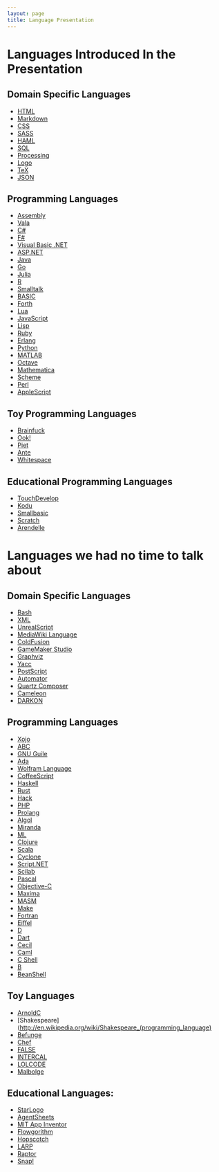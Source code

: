 ```yaml
---
layout: page
title: Language Presentation
---
```


# Languages Introduced In the Presentation

## Domain Specific Languages

- [HTML](http://en.wikipedia.org/wiki/HTML)
- [Markdown](http://daringfireball.net/projects/markdown/)
- [CSS](http://en.wikipedia.org/wiki/Cascading_Style_Sheets)
- [SASS](http://sass-lang.com)
- [HAML](http://haml.info)
- [SQL](http://en.wikipedia.org/wiki/SQL)
- [Processing](http://processing.org)
- [Logo](http://en.wikipedia.org/wiki/Logo_(programming_language))
- [TeX](http://en.wikipedia.org/wiki/TeX)
- [JSON](http://www.json.org)

## Programming Languages

- [Assembly](http://en.wikipedia.org/wiki/Assembly_language)
- [Vala](https://wiki.gnome.org/Projects/Vala)
- [C#](http://en.wikipedia.org/wiki/C_Sharp_(programming_language))
- [F#](http://fsharp.org)
- [Visual Basic .NET](http://en.wikipedia.org/wiki/Visual_Basic_.NET)
- [ASP.NET](http://en.wikipedia.org/wiki/ASP.NET)
- [Java](http://en.wikipedia.org/wiki/Java_(programming_language))
- [Go](http://en.wikipedia.org/wiki/Go_(programming_language))
- [Julia](http://julialang.org)
- [R](http://julialang.org)
- [Smalltalk](http://smalltalk.gnu.org)
- [BASIC](http://en.wikipedia.org/wiki/BASIC)
- [Forth](http://en.wikipedia.org/wiki/Forth_(programming_language))
- [Lua](http://www.lua.org)
- [JavaScript](http://en.wikipedia.org/wiki/JavaScript)
- [Lisp](http://en.wikipedia.org/wiki/Lisp_(programming_language))
- [Ruby](https://www.ruby-lang.org)
- [Erlang](http://www.erlang.org)
- [Python](http://python.org)
- [MATLAB](http://en.wikipedia.org/wiki/MATLAB)
- [Octave](https://www.gnu.org/software/octave/)
- [Mathematica](https://www.gnu.org/software/octave)
- [Scheme](http://en.wikipedia.org/wiki/Scheme_(programming_language))
- [Perl](http://en.wikipedia.org/wiki/Perl)
- [AppleScript](http://en.wikipedia.org/wiki/AppleScript)

## Toy Programming Languages

- [Brainfuck](http://en.wikipedia.org/wiki/Brainfuck)
- [Ook!](http://esolangs.org/wiki/ook!)
- [Piet](http://www.dangermouse.net/esoteric/piet.html)
- [Ante](https://github.com/michaeldv/ante)
- [Whitespace](http://en.wikipedia.org/wiki/Whitespace_(programming_language))

## Educational Programming Languages

- [TouchDevelop](http://touchdevelop.com)
- [Kodu](http://kodugamelab.com)
- [Smallbasic](http://smallbasic.com)
- [Scratch](http://scratch.mit.edu)
- [Arendelle](http://web.arendelle.org)

# Languages we had no time to talk about

## Domain Specific Languages

- [Bash]()
- [XML](http://en.wikipedia.org/wiki/XML)
- [UnrealScript](http://en.wikipedia.org/wiki/UnrealScript)
- [MediaWiki Language](http://en.wikipedia.org/wiki/MediaWiki)
- [ColdFusion](http://en.wikipedia.org/wiki/Adobe_ColdFusion)
- [GameMaker Studio](http://en.wikipedia.org/wiki/GameMaker:_Studio)
- [Graphviz](http://en.wikipedia.org/wiki/Graphviz)
- [Yacc](http://en.wikipedia.org/wiki/Yacc)
- [PostScript](http://en.wikipedia.org/wiki/PostScript)
- [Automator](http://en.wikipedia.org/wiki/Automator_(software))
- [Quartz Composer](http://en.wikipedia.org/wiki/Quartz_Composer)
- [Cameleon](http://www.shinoe.org/cameleon/)
- [DARKON](http://en.wikipedia.org/wiki/DRAKON)

## Programming Languages
- [Xojo](https://xojo.com)
- [ABC](http://en.wikipedia.org/wiki/ABC_(programming_language))
- [GNU Guile](http://www.gnu.org/software/guile/)
- [Ada](http://en.wikipedia.org/wiki/Ada_(programming_language))
- [Wolfram Language](http://www.wolfram.com/language/)
- [CoffeeScript](http://coffeescript.org)
- [Haskell](https://www.haskell.org/haskellwiki/Haskell)
- [Rust](http://www.rust-lang.org)
- [Hack](http://www.hacklang.org)
- [PHP](http://php.net)
- [Prolang](http://en.wikipedia.org/wiki/Prolog)
- [Algol](http://en.wikipedia.org/wiki/ALGOL)
- [Miranda](http://en.wikipedia.org/wiki/Miranda_(programming_language))
- [ML](http://en.wikipedia.org/wiki/ML_(programming_language))
- [Clojure](http://en.wikipedia.org/wiki/Clojure)
- [Scala](http://en.wikipedia.org/wiki/Scala_(programming_language))
- [Cyclone](http://en.wikipedia.org/wiki/Cyclone_(programming_language))
- [Script.NET](http://en.wikipedia.org/wiki/Script.NET)
- [Scilab](http://en.wikipedia.org/wiki/Scilab)
- [Pascal](http://en.wikipedia.org/wiki/Pascal_(programming_language))
- [Objective-C](http://en.wikipedia.org/wiki/Objective-C)
- [Maxima](http://en.wikipedia.org/wiki/Maxima_(software))
- [MASM](http://en.wikipedia.org/wiki/Microsoft_Macro_Assembler)
- [Make](http://en.wikipedia.org/wiki/Make_(software))
- [Fortran](http://en.wikipedia.org/wiki/Fortran)
- [Eiffel](http://en.wikipedia.org/wiki/Eiffel_(programming_language))
- [D](http://en.wikipedia.org/wiki/D_(programming_language))
- [Dart](http://en.wikipedia.org/wiki/Dart_(programming_language))
- [Cecil](http://en.wikipedia.org/wiki/Cecil_(programming_language))
- [Caml](http://en.wikipedia.org/wiki/Caml)
- [C Shell](http://en.wikipedia.org/wiki/C_shell)
- [B](http://en.wikipedia.org/wiki/B_(programming_language))
- [BeanShell](http://en.wikipedia.org/wiki/BeanShell)

## Toy Languages

- [ArnoldC](https://github.com/lhartikk/ArnoldC)
- [Shakespeare](http://en.wikipedia.org/wiki/Shakespeare_(programming_language)
- [Befunge](http://en.wikipedia.org/wiki/Befunge)
- [Chef](http://www.mike-worth.com/2013/03/31/baking-a-hello-world-cake/)
- [FALSE](http://strlen.com/false-language)
- [INTERCAL](http://en.wikipedia.org/wiki/INTERCAL)
- [LOLCODE](http://en.wikipedia.org/wiki/LOLCODE)
- [Malbolge](http://en.wikipedia.org/wiki/Malbolge)

## Educational Languages:

- [StarLogo](http://en.wikipedia.org/wiki/StarLogo)
- [AgentSheets](http://en.wikipedia.org/wiki/AgentSheets)
- [MIT App Inventor](http://en.wikipedia.org/wiki/App_Inventor_for_Android)
- [Flowgorithm](http://en.wikipedia.org/wiki/Flowgorithm)
- [Hopscotch](http://en.wikipedia.org/wiki/Hopscotch_(programming_language))
- [LARP](http://en.wikipedia.org/wiki/LARP_(programming_language))
- [Raptor](http://en.wikipedia.org/wiki/Raptor_(programming_language))
- [Snap!](http://en.wikipedia.org/wiki/Snap!_(programming_language))



















